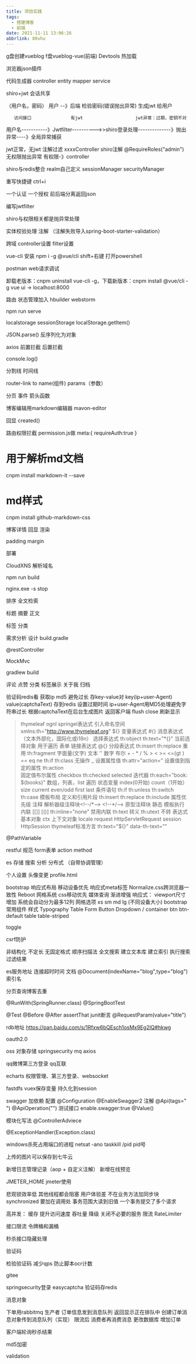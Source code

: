```yaml
---
title: 项目实践
tags:
  - 搭建博客
  - 前端
date: 2021-11-11 13:06:26
abbrlink: 80vhu
---
```

g盘创建vueblog      f盘vueblog-vue(前端)
Devtools 热加载

浏览器json插件

代码生成器
controller
entity
mapper
service

shiro+jwt  会话共享

（用户名，密码）
用户         --》后端  检验密码(错误抛出异常) 生成jwt 给用户

       访问接口               有jwt                    jwt异常：过期，密钥不对
用户名-----------》Jwtfilter---------->>shiro登录处理--------------》抛出异常----》全局异常捕获         


jwt正常，无jwt    注解过滤  xxxxController    shiro注解  @RequireRoles("admin")  无权限抛出异常    有权限-》controller


shiro与redis整合    realm自己定义
sessionManager  securityManager

重写快捷键 ctrl+i

一个认证  一个授权    前后端分离返回json

编写jwtfilter

shiro与权限相关都是抛异常处理

实体校验处理   注解     （注解失败导入spring-boot-starter-validation）

跨域 controller设置  filter设置

vue-cli 安装    npm i -g @vue/cli
shift+右键 打开powershell

postman  web请求调试

卸载老版本：cnpm uninstall vue-cli -g，下载新版本：cnpm install @vue/cli -g
vue ui   ->  localhost:8000

路由  状态管理加入
hbuilder   webstorm

npm run serve


localstorage   sessionStorage    localStorage.getItem()

JSON.parse() 反序列化为对象

axios   前置拦截   后置拦截


console.log()


分割线   时间线

router-link to  name(组件) params（参数）


分页   事件 箭头函数

博客编辑用markdown编辑器   mavon-editor

回显  created()

路由权限拦截   permission.js做
meta:{
  requireAuth:true
}

# 用于解析md文档
cnpm install markdown-it --save
# md样式
cnpm install github-markdown-css

博客详情   回显 渲染

padding  margin

<v-if>

部署


CloudXNS 解析域名


npm run build


nginx.exe -s stop



排序  全文检索


标题  摘要  正文

标签  分类

需求分析  设计
build.gradle

@restController

MockMvc

gradlew build


评论  点赞  分类    标签展示   关于我  归档

验证码redis看
获取ip   md5 避免过长   存key-value对   key(ip+user-Agent)   value(captchaText) 存到redis 设置过期时间  ip+user-Agent用MD5处理避免字符串过长
根据captchaText在后台生成图片 返回客户端   flush  close  刷新显示
>thymeleaf 
ognl springel表达式
引入命名空间   xmlns:th="http://www.thymeleaf.org"
${}  变量表达式   #{}  消息表达式（文本外部化，国际化或i18n）
选择表达式   th:object     th:text="*{}"    当前选择对象   用于遍历    表单
链接表达式   @{}
分段表达式   th:insert  th:replace         重用    th:fragment
字面量(文字)   文本 ''  数字  布尔   + - * / %  >  <  >=   <=(gt  )    ==   eq  ne
th:if
th:class
无操作  _
设置属性值   th:attr="action="
设置值到指定的属性   th:action  
固定值布尔属性     checkbox      th:checked  selected
迭代器  th:each="book: ${books}"     数组，列表，list  遍历
状态变量  index(0开始)  count（1开始）  size  current  even/odd   first  last
条件语句    th:if    th:unless    th:switch   th:case
模板布局   定义和引用片段    th:insert  th:replace    th:include
属性优先级
注释   
解析器级注释块<!--/*-->      <!--*/-->
原型注释块            静态    模板执行
内联  [[]]    [()]     th:inline="none" 禁用内联
th:text  转义   th:utext  不转
表达式基本对象  ctx 上下文对象    locale   
request   HttpServletRequest   
session   HttpSession
thymeleaf标准方言  th:text="${}"     data-th-text=""

@PathVariable

restful 规范
form表单  action  method


es  存储  搜索  分析   分布式  （自带协调管理）

个人设置  头像变更  profile.html


bootstrap  响应式布局  移动设备优先   响应式meta标签   Normalize.css跨浏览器一致性    Reboot
网格系统    css移动优先  媒体查询  渐进增强
响应式： viewport尺寸增加  系统会自动分为最多12列
网格选项  xs  sm md  lg (不同设备大小)
bootstrap常用组件 样式 Typography   Table Form Button Dropdown      /  container   btn  btn-default   table table-striped
<nav></nav>   toggle


csrf防护

非结构化  不定长  无固定格式
顺序扫描法   全文搜索
建立文本库    建立索引   执行搜索   过滤结果

es服务地址  连接超时时间
文档
@Document(indexName="blog",type="blog")    索引名

分页查询博客去重

@RunWith(SpringRunner.class)
@SpringBootTest 

@Test   @Before  @After   assertThat  junit断言
@RequestParam(value="title")


rdb地址  https://pan.baidu.com/s/1Rfxw6bQEsch1osMx9Eg2lQ#hkwg

oauth2.0


oss 对象存储  springsecurity  mq    axios

qq微博第三方登录  qq互联

echarts   权限管理、第三方登录、websocket

fastdfs   vuex保存变量  持久化到session

swagger  加依赖 配置 @Configuration @EnableSwagger2 注解  @Api(tags=" ")    @ApiOperation("")   测试接口  enable.swagger:true    @Value()

模块化写法
<dependencyManager>
<modules></modules>
@ControllerAdviece

@ExceptionHandler(Exception.class)


windows杀死占用端口的进程
netsat -ano
taskkill /pid pid号


上传的图片可以保存到七牛云


新增日志管理记录（aop + 自定义注解）
新增在线预览



 JMETER_HOME
 jmeter使用

悲观锁效率低   其他线程都会阻塞      用户体验差
 不在业务方法加同步块synchronized  要加在调用处
 事务范围大读到旧值   一个事务提交了多个请求

高并发：
缓存   提升访问速度  吞吐量
 降级   关闭不必要的服务
  限流 
  RateLimiter

接口限流
 令牌桶和漏桶

 秒杀接口隐藏处理


验证码

检验验证码     减少qps   防止脚本ocr计数


gitee

springsecurity登录
easycaptcha    验证码存redis

消息对象

下单用rabbitmq
生产者  订单信息发到消息队列  返回显示正在排队中  创建订单消息对象传到消息队列（实现）
限流后   消费者再消费消息    更改数据库 增加订单

客户端轮询秒杀结果


md5加密


validation